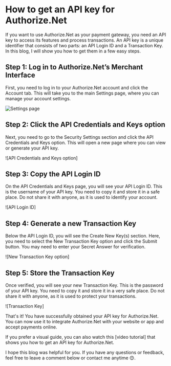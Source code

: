 # How to get an API key for Authorize.Net

If you want to use Authorize.Net as your payment gateway, you need an API key to access its features and process transactions. An API key is a unique identifier that consists of two parts: an API Login ID and a Transaction Key. In this blog, I will show you how to get them in a few easy steps.

## Step 1: Log in to Authorize.Net’s Merchant Interface

First, you need to log in to your Authorize.Net account and click the Account tab. This will take you to the main Settings page, where you can manage your account settings.

![Settings page](/images/authorize.net-api-credentials.jpg)

## Step 2: Click the API Credentials and Keys option

Next, you need to go to the Security Settings section and click the API Credentials and Keys option. This will open a new page where you can view or generate your API key.

![API Credentials and Keys option]

## Step 3: Copy the API Login ID

On the API Credentials and Keys page, you will see your API Login ID. This is the username of your API key. You need to copy it and store it in a safe place. Do not share it with anyone, as it is used to identify your account.

![API Login ID]

## Step 4: Generate a new Transaction Key

Below the API Login ID, you will see the Create New Key(s) section. Here, you need to select the New Transaction Key option and click the Submit button. You may need to enter your Secret Answer for verification.

![New Transaction Key option]

## Step 5: Store the Transaction Key

Once verified, you will see your new Transaction Key. This is the password of your API key. You need to copy it and store it in a very safe place. Do not share it with anyone, as it is used to protect your transactions.

![Transaction Key]

That's it! You have successfully obtained your API key for Authorize.Net. You can now use it to integrate Authorize.Net with your website or app and accept payments online.

If you prefer a visual guide, you can also watch this [video tutorial] that shows you how to get an API key for Authorize.Net.

I hope this blog was helpful for you. If you have any questions or feedback, feel free to leave a comment below or contact me anytime 😊.
